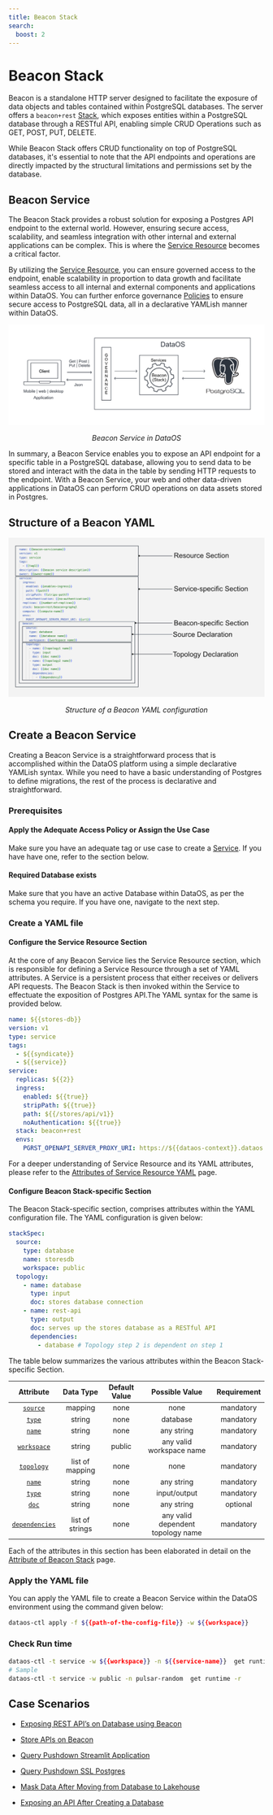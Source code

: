 ```yaml
---
title: Beacon Stack
search:
  boost: 2
---
```


# Beacon Stack

Beacon is a standalone HTTP server designed to facilitate the exposure of data objects and tables contained within PostgreSQL databases. The server offers a `beacon+rest` [Stack](/resources/stacks/), which exposes entities within a PostgreSQL database through a RESTful API, enabling simple CRUD Operations such as GET, POST, PUT, DELETE.

<aside class=callout>

While Beacon Stack offers CRUD functionality on top of PostgreSQL databases, it's essential to note that the API endpoints and operations are directly impacted by the structural limitations and permissions set by the database. 

</aside>

## Beacon Service

The Beacon Stack provides a robust solution for exposing a Postgres API endpoint to the external world. However, ensuring secure access, scalability, and seamless integration with other internal and external applications can be complex. This is where the [Service Resource](/resources/service/) becomes a critical factor.

By utilizing the [Service Resource](/resources/service/), you can ensure governed access to the endpoint, enable scalability in proportion to data growth and facilitate seamless access to all internal and external components and applications within DataOS. You can further enforce governance [Policies](/resources/policy/) to ensure secure access to PostgreSQL data, all in a declarative YAMLish manner within DataOS. 

![beacon](/resources/stacks/beacon/beacon.png)

<center><i>Beacon Service in DataOS</i></center>

In summary, a Beacon Service enables you to expose an API endpoint for a specific table in a PostgreSQL database, allowing you to send data to be stored and interact with the data in the table by sending HTTP requests to the endpoint. With a Beacon Service, your web and other data-driven applications in DataOS can perform CRUD operations on data assets stored in Postgres.

## Structure of a Beacon YAML

![Beacon YAML Configuration Syntax](/resources/stacks/beacon/beacon_syntax.png)

<center><i>Structure of a Beacon YAML configuration</i></center>

## Create a Beacon Service

Creating a Beacon Service is a straightforward process that is accomplished within the DataOS platform using a simple declarative YAMLish syntax. While you need to have a basic understanding of Postgres to define migrations, the rest of the process is declarative and straightforward. 

### **Prerequisites**

#### **Apply the Adequate Access Policy or Assign the Use Case**

Make sure you have an adequate tag or use case to create a [Service](/resources/service/). If you have have one, refer to the section below.

#### **Required Database exists**

Make sure that you have an active Database within DataOS, as per the schema you require. If you have one, navigate to the next step.

### **Create a YAML file**

#### **Configure the Service Resource Section**

At the core of any Beacon Service lies the Service Resource section, which is responsible for defining a Service Resource through a set of YAML attributes. A Service is a persistent process that either receives or delivers API requests. The Beacon Stack is then invoked within the Service to effectuate the exposition of Postgres API.The YAML syntax for the same is provided below.

```yaml
name: ${{stores-db}}
version: v1 
type: service 
tags: 
  - ${{syndicate}}
  - ${{service}}
service: 
  replicas: ${{2}} 
  ingress: 
    enabled: ${{true}} 
    stripPath: ${{true}} 
    path: ${{/stores/api/v1}} 
    noAuthentication: ${{true}} 
  stack: beacon+rest 
  envs: 
    PGRST_OPENAPI_SERVER_PROXY_URI: https://${{dataos-context}}.dataos.app/${{database-path}} # e.g. https://adapting-spaniel.dataos.app/stores/api/v1/
```

For a deeper understanding of Service Resource and its YAML attributes, please refer to the [Attributes of Service Resource YAML](/resources/service/configurations/) page.

#### **Configure Beacon Stack-specific Section**

The Beacon Stack-specific section, comprises attributes within the YAML configuration file. The YAML configuration is given below:

```yaml
stackSpec:
  source:
    type: database 
    name: storesdb 
    workspace: public
  topology:
    - name: database
      type: input 
      doc: stores database connection 
    - name: rest-api
      type: output
      doc: serves up the stores database as a RESTful API
      dependencies:
        - database # Topology step 2 is dependent on step 1
```

The table below summarizes the various attributes within the Beacon Stack-specific Section.

<div style="text-align: center;" markdown="1">

| Attribute | Data Type | Default Value | Possible Value | Requirement |
| --- | --- | --- | --- | --- |
| [`source`](/resources/stacks/beacon/configurations/#source) | mapping | none | none | mandatory |
| [`type`](/resources/stacks/beacon/configurations/#type) | string | none | database | mandatory |
| [`name`](/resources/stacks/beacon/configurations/#name) | string | none | any string | mandatory |
| [`workspace`](/resources/stacks/beacon/configurations/#workspace) | string | public | any valid workspace name | mandatory |
| [`topology`](/resources/stacks/beacon/configurations/#topology) | list of mapping | none | none | mandatory |
| [`name`](/resources/stacks/beacon/configurations/#name-1) | string | none | any string | mandatory |
| [`type`](/resources/stacks/beacon/configurations/#type-1) | string | none | input/output | mandatory |
| [`doc`](/resources/stacks/beacon/configurations/#doc) | string | none | any string | optional |
| [`dependencies`](/resources/stacks/beacon/configurations/#dependencies) | list of strings | none | any valid dependent topology name | mandatory |

</div>

Each of the attributes in this section has been elaborated in detail on the [Attribute of Beacon Stack](/resources/stacks/beacon/configurations/) page.

### **Apply the YAML file**

You can apply the YAML file to create a Beacon Service within the DataOS environment using the command given below:

```bash
dataos-ctl apply -f ${{path-of-the-config-file}} -w ${{workspace}}
```

### **Check Run time**

```bash
dataos-ctl -t service -w ${{workspace}} -n ${{service-name}}  get runtime -r
# Sample
dataos-ctl -t service -w public -n pulsar-random  get runtime -r
```


## Case Scenarios

- [Exposing REST API’s on Database using Beacon](/resources/stacks/beacon/exposing_rest_apis_on_database_using_beacon/)

- [Store APIs on Beacon ](/resources/stacks/beacon/store_apis_on_beacon/)

- [Query Pushdown Streamlit Application ](/resources/stacks/beacon/query_pushdown_streamlit_application/)

- [Query Pushdown SSL Postgres](/resources/stacks/beacon/query_pushdown_ssl_postgres/)

- [Mask Data After Moving from Database to Lakehouse ](/resources/stacks/beacon/mask_data_after_moving_from_database_to_lakehouse/)

- [Exposing an API After Creating a Database ](/resources/stacks/beacon/exposing_an_api_after_creating_a_database/)